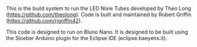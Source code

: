This is the build system to run the LED Nixie Tubes developed by Theo Long (https://github.com/theolong).
Code is built and maintained by Robert Griffin (https://github.com/rjgriffin42).

This code is designed to run on Bluno Nano. It is designed to be built using the Sloeber Arduino plugin for the Eclipse IDE (eclipse.baeyens.it). 
